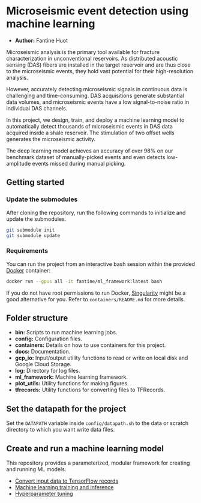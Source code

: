 # Microseismic event detection using machine learning

- **Author:** Fantine Huot

Microseismic analysis is the primary tool available for fracture
characterization in unconventional reservoirs. As distributed acoustic sensing
(DAS) fibers are installed in the target reservoir and are thus close to the microseismic events, they hold vast potential for their high-resolution
analysis.  

However, accurately detecting microseismic signals in continuous data is
challenging and time-consuming. DAS acquisitions generate substantial data
volumes, and microseismic events have a low signal-to-noise ratio in individual
DAS channels. 

In this project, we design, train, and deploy a machine learning model to automatically detect thousands of microseismic events in DAS data acquired
inside a shale reservoir. The stimulation of two offset wells generates the microseismic activity.

The deep learning model achieves an accuracy of over 98\% on our benchmark
dataset of manually-picked events and even detects low-amplitude events missed
during manual picking.  


## Getting started

### Update the submodules
After cloning the repository, run the following commands to initialize and
update the submodules.

```bash
git submodule init
git submodule update
```

### Requirements

You can run the project from an interactive bash session within the provided
[Docker](https://www.docker.com]) container:
```bash
docker run --gpus all -it fantine/ml_framework:latest bash
```
If you do not have root permissions to run Docker, [Singularity](https://singularity.lbl.gov) might be a good alternative for you. Refer to 
`containers/README.md` for more details.


## Folder structure

- **bin:** Scripts to run machine learning jobs.
- **config:** Configuration files. 
- **containers:** Details on how to use containers for this project. 
- **docs:** Documentation.
- **gcp_io:** Input/output utility functions to read or write on local disk and
Google Cloud Storage.
- **log:** Directory for log files.
- **ml_framework:** Machine learning framework.
- **plot_utils:** Utility functions for making figures.
- **tfrecords:** Utility functions for converting files to TFRecords.

## Set the datapath for the project

Set the `DATAPATH` variable inside `config/datapath.sh` to the data or scratch directory
to which you want write data files.

## Create and run a machine learning model

This repository provides a parameterized, modular framework for creating and
running ML models.

- [Convert input data to TensorFlow records](docs/convert_tfrecords.md)
- [Machine learning training and inference](docs/ml_framework.md)
- [Hyperparameter tuning](docs/hptuning.md)